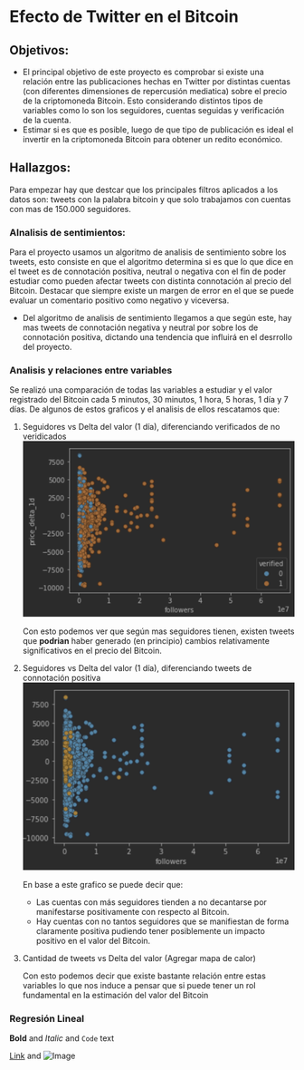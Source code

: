 # Efecto de Twitter en el Bitcoin

## Objetivos:

- El principal objetivo de este proyecto es comprobar si existe una relación entre las publicaciones hechas en Twitter por distintas cuentas (con diferentes dimensiones de repercusión mediatica) sobre el precio de la criptomoneda Bitcoin. Esto considerando distintos tipos de variables como lo son los seguidores, cuentas seguidas y verificación de la cuenta.
- Estimar si es que es posible, luego de que tipo de publicación es ideal el invertir en la criptomoneda Bitcoin para obtener un redito económico.

## Hallazgos:

Para empezar hay que destcar que los principales filtros aplicados a los datos son: tweets con la palabra bitcoin y que solo trabajamos con cuentas con mas de 150.000 seguidores.

### Alnalisis de sentimientos:

Para el proyecto usamos un algoritmo de analisis de sentimiento sobre los tweets, esto consiste en que el algoritmo determina si es que lo que dice en el tweet es de connotación positiva, neutral o negativa con el fin de poder estudiar como pueden afectar tweets con distinta connotación al precio del Bitcoin. Destacar que siempre existe un margen de error en el que se puede evaluar un comentario positivo como negativo y viceversa.

- Del algoritmo de analisis de sentimiento llegamos a que según este, hay mas tweets de connotación negativa y neutral por sobre los de connotación positiva, dictando una tendencia que influirá en el desrrollo del proyecto.

### Analisis y relaciones entre variables

Se realizó una comparación de todas las variables a estudiar y el valor registrado del Bitcoin cada 5 minutos, 30 minutos, 1 hora, 5 horas, 1 día y 7 días. De algunos de estos graficos y el analisis de ellos rescatamos que:

1. Seguidores vs Delta del valor (1 día), diferenciando verificados de no veridicados
   ![Seguidores vs delta 1 día/ verificados](images/followers_1d_verified.png)

   Con esto podemos ver que según mas seguidores tienen, existen tweets que **podrian** haber generado (en principio) cambios relativamente significativos en el precio del Bitcoin.

2. Seguidores vs Delta del valor (1 día), diferenciando tweets de connotación positiva
   ![Seguidores vs delta 1 día/ positivos](images/followers_1d_positive_m2.png)

   En base a este grafico se puede decir que:
   - Las cuentas con más seguidores tienden a no decantarse por manifestarse positivamente con respecto al Bitcoin.
   - Hay cuentas con no tantos seguidores que se manifiestan de forma claramente positiva pudiendo tener posiblemente un impacto positivo en el valor del Bitcoin.

3. Cantidad de tweets vs Delta del valor
   (Agregar mapa de calor)
   
   Con esto podemos decir que existe bastante relación entre estas variables lo que nos induce a pensar que si puede tener un rol fundamental en la estimación del valor del Bitcoin

### Regresión Lineal






**Bold** and _Italic_ and `Code` text

[Link](url) and ![Image](src)
